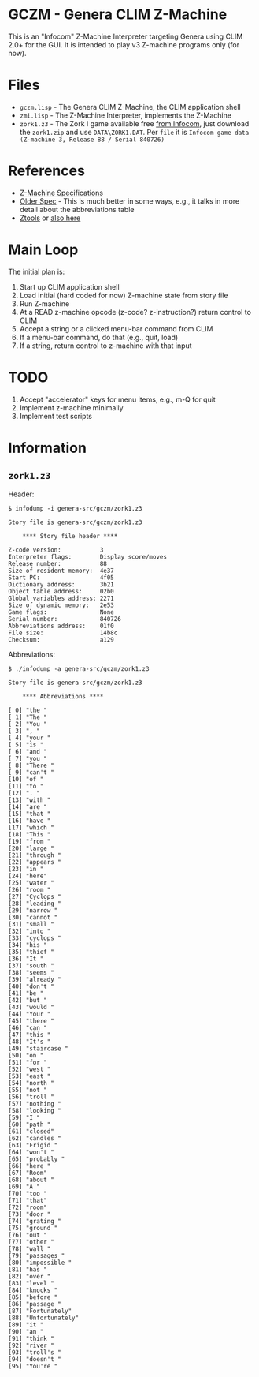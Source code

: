 # GCZM - Genera CLIM Z-Machine

This is an "Infocom" Z-Machine Interpreter targeting Genera using
CLIM 2.0+ for the GUI. It is intended to play v3 Z-machine programs
only (for now).

# Files

* `gczm.lisp` - The Genera CLIM Z-Machine, the CLIM application shell
* `zmi.lisp` - The Z-Machine Interpreter, implements the Z-Machine
* `zork1.z3` - The Zork I game available free
[from Infocom](http://www.infocom-if.org/downloads/downloads.html),
just download the `zork1.zip` and use `DATA\ZORK1.DAT`. Per `file`
it is `Infocom game data (Z-machine 3, Release 88 / Serial 840726)`

# References

* [Z-Machine Specifications](http://inform-fiction.org/zmachine/standards/)
* [Older Spec](http://ifarchive.jmac.org/if-archive/infocom/interpreters/specification/zspec02/zmach06e.pdf) - This
is much better in some ways, e.g., it talks in more detail about the abbreviations table
* [Ztools](http://ifarchive.org/indexes/if-archiveXinfocomXtoolsXztools.html)
or [also here](http://inform-fiction.org/zmachine/ztools.html)

# Main Loop

The initial plan is:

1. Start up CLIM application shell
2. Load initial (hard coded for now) Z-machine state from story file
3. Run Z-machine
4. At a READ z-machine opcode (z-code? z-instruction?) return control to CLIM
5. Accept a string or a clicked menu-bar command from CLIM
6. If a menu-bar command, do that (e.g., quit, load)
7. If a string, return control to z-machine with that input

# TODO

1. Accept "accelerator" keys for menu items, e.g., m-Q for quit
2. Implement z-machine minimally
3. Implement test scripts

# Information

## `zork1.z3`

Header:

```
$ infodump -i genera-src/gczm/zork1.z3

Story file is genera-src/gczm/zork1.z3

    **** Story file header ****

Z-code version:           3
Interpreter flags:        Display score/moves
Release number:           88
Size of resident memory:  4e37
Start PC:                 4f05
Dictionary address:       3b21
Object table address:     02b0
Global variables address: 2271
Size of dynamic memory:   2e53
Game flags:               None
Serial number:            840726
Abbreviations address:    01f0
File size:                14b8c
Checksum:                 a129
```

Abbreviations:

```
$ ./infodump -a genera-src/gczm/zork1.z3

Story file is genera-src/gczm/zork1.z3

    **** Abbreviations ****

[ 0] "the "
[ 1] "The "
[ 2] "You "
[ 3] ", "
[ 4] "your "
[ 5] "is "
[ 6] "and "
[ 7] "you "
[ 8] "There "
[ 9] "can't "
[10] "of "
[11] "to "
[12] ". "
[13] "with "
[14] "are "
[15] "that "
[16] "have "
[17] "which "
[18] "This "
[19] "from "
[20] "large "
[21] "through "
[22] "appears "
[23] "in "
[24] "here"
[25] "water "
[26] "room "
[27] "Cyclops "
[28] "leading "
[29] "narrow "
[30] "cannot "
[31] "small "
[32] "into "
[33] "cyclops "
[34] "his "
[35] "thief "
[36] "It "
[37] "south "
[38] "seems "
[39] "already "
[40] "don't "
[41] "be "
[42] "but "
[43] "would "
[44] "Your "
[45] "there "
[46] "can "
[47] "this "
[48] "It's "
[49] "staircase "
[50] "on "
[51] "for "
[52] "west "
[53] "east "
[54] "north "
[55] "not "
[56] "troll "
[57] "nothing "
[58] "looking "
[59] "I "
[60] "path "
[61] "closed"
[62] "candles "
[63] "Frigid "
[64] "won't "
[65] "probably "
[66] "here "
[67] "Room"
[68] "about "
[69] "A "
[70] "too "
[71] "that"
[72] "room"
[73] "door "
[74] "grating "
[75] "ground "
[76] "out "
[77] "other "
[78] "wall "
[79] "passages "
[80] "impossible "
[81] "has "
[82] "over "
[83] "level "
[84] "knocks "
[85] "before "
[86] "passage "
[87] "Fortunately"
[88] "Unfortunately"
[89] "it "
[90] "an "
[91] "think "
[92] "river "
[93] "troll's "
[94] "doesn't "
[95] "You're "
```
